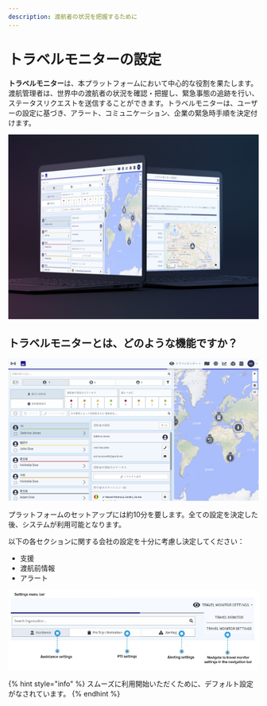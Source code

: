 ```yaml
---
description: 渡航者の状況を把握するために
---
```


# トラベルモニターの設定

**トラベルモニター**は、本プラットフォームにおいて中心的な役割を果たします。渡航管理者は、世界中の渡航者の状況を確認・把握し、緊急事態の追跡を行い、ステータスリクエストを送信することができます。トラベルモニターは、ユーザーの設定に基づき、アラート、コミュニケーション、企業の緊急時手順を決定付けます。

![](../../.gitbook/assets/travel-monitor-cover.jpg)

## トラベルモニターとは、どのような機能ですか？

![](../../.gitbook/assets/tm_img01%20%287%29.jpg)

プラットフォームのセットアップには約10分を要します。全ての設定を決定した後、システムが利用可能となります。

以下の各セクションに関する会社の設定を十分に考慮し決定してください：

* 支援
* 渡航前情報
* アラート

![](../../.gitbook/assets/tm2.JPG)

{% hint style="info" %}
スムーズに利用開始いただくために、デフォルト設定がなされています。
{% endhint %}



